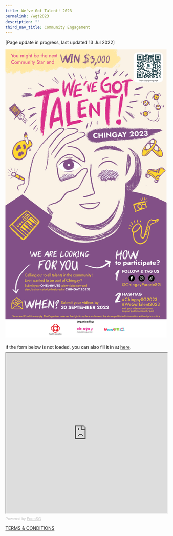 ```yaml
---
title: We've Got Talent! 2023
permalink: /wgt2023
description: ""
third_nav_title: Community Engagement
---
```


[Page update in progress, last updated 13 Jul 2022]

![](/images/whats-on/final%20screen%20shot.png)

<div style="font-family:Sans-Serif;font-size:15px;color:#000;opacity:0.9;padding-top:5px;padding-bottom:8px">If the form below is not loaded, you can also fill it in at <a href="https://form.gov.sg/628debc1528538001689b63a">here</a>.</div>

<!-- Change the width and height values to suit you best -->
<iframe id="iframe" src="https://form.gov.sg/628debc1528538001689b63a" style="width:100%;height:500px"></iframe>

<div style="font-family:Sans-Serif;font-size:12px;color:#999;opacity:0.5;padding-top:5px">Powered by <a href="https://form.gov.sg" style="color: #999">FormSG</a></div>

[TERMS & CONDITIONS](/files/whats-on/Chingay%202023%20We%20Got%20Talent_Terms%20and%20Conditions_Final_13Jul22.pdf)